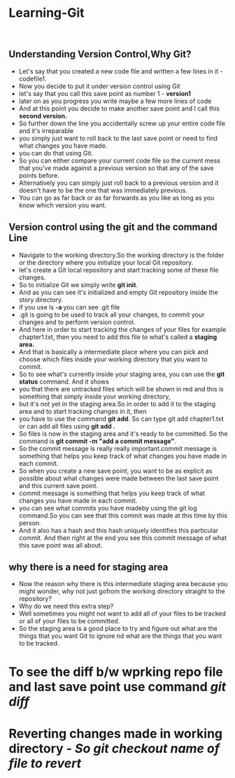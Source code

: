 # Learning-Git
<br/>
<section>
<h1>Understanding Version Control,Why Git?</h1>
  <ul>
  <li> Let's say that you created a new code file and written a few lines in it - codefile1.</li>
  <li>Now you decide to put it under version control using Git</li>
  <li>let's say that you call this save point as number 1 - <strong>version1</strong></li>
  <li>later on as you progress you write maybe a few more lines of code</li>
  <li>And at this point you decide to make another save point and I call this <strong>second version.</strong></li>
  <li>So further down the line you accidentally screw up your entire code file and it's irreparable </li>
  <li>you simply just want to roll back to the last save point or need to find what changes you have made.</li>
  <li>you can do that using Git.</li>
  <li> So you can either compare your current code file so the current mess that you've made against a previous version so that any of the save points before.</li>
  <li>Alternatively you can simply just roll back to a previous version and it doesn't have to be the one that was immediately previous.</li>
  <li>You can go as far back or as far forwards as you like as long as you know which version you want.</li>
  </ul>
  </section>
  
  <section>
<h1>Version control using the git and the command Line </h1>
<ul>
<li>  Navigate to the working directory.So the working directory is the folder or the directory where you initialize your local Git repository.</li>                                                            
<li>  let's create a Git local repository and start tracking some of these file changes.</li>                             
<li>  So to initialize Git we simply write <strong>git init</strong>.</li>                            
<li>  And as you can see it's initialized and empty Git repository inside the story directory.</li>
<li>  if you use ls <strong>-a </strong>you can see .git file</li>
<li>  .git is going to be used to track all your changes, to commit your changes and to perform version control.</li>
<li>  And here in order to start tracking the changes of your files for example chapter1.txt, then you need to add this file to what's called a <strong>staging area.  </strong></li>
<li>  And that is basically a intermediate place where you can pick and choose which files inside your working directory that you want to commit.</li>
<li>  So to see what's currently inside your staging area, you can use the <strong>git status</strong> command. And it shows</li>
<li>  you that there are untracked files which will be shown in red and this is something that simply inside your working directory,</li>
<li>  but it's not yet in the staging area.So in order to add it to the staging area and to start tracking changes in it, then </li>
<li>  you have to use the command <strong>git add</strong>. So can type git add chapter1.txt or can add all files using <strong>git add .</strong></li>
<li>  So files is now in the staging area and it's ready to be committed. So the command is <strong>git commit -m "add a commit message"</strong>.</li>
<li>  So the commit message is really really important.commit message is something that helps you keep track of what changes you have made in each commit.</li>
<li>  So when you create a new save point, you want to be as explicit as possible about what changes were made between the last save point and this current save point.</li>
<li>  commit message is something that helps you keep track of what changes you have made in each commit.</li>
<li>  you can see what commits you have madeby using the <string>git log </strong>command.So you can see that this commit was made at this time by this person.</li>
<li>  And it also has a hash and this hash uniquely identifies this particular commit. And then right at the end you see this commit message of what this save point was all about.</li>
</ul>  
</section>
<section>
<h1>why there is a need for staging area</h1>
<ul>
<li>Now the reason why there is this intermediate staging area because you might wonder, why not just gofrom the working directory straight to the repository?</li>
<li>Why do we need this extra step?</li>
<li>Well sometimes you might not want to add all of your files to be tracked or all of your files to be committed.</li>
<li>So the staging area is a good place to try and figure out what are the things that you want Git to ignore nd what are the things that you want to be tracked.</li>
</ul>
</section>
<h1>To see the diff b/w wprking repo file and last save point use command <i>git diff</i>
<h1>Reverting changes made in working directory - <i>So git checkout name of file to revert</i></h1>
 

